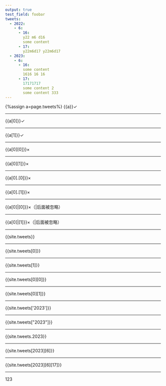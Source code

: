 ```yaml
---
output: true
test_field: foobar
tweets:
  - 2022:
    - 6:
      - 16:
        y22 m6 d16
        some content
      - 17:
        y22m6d17 y22m6d17
  - 2023:
    - 6:
      - 16:
        some content
        1616 16 16
      - 17:
        17171717
        some content 2
        some content 333
---
```

{%assign a=page.tweets%}
{{a}}✓

---
{{a[0]}}✓

---
{{a[1]}}✓

---
{{a[0][0]}}×

---
{{a[0][1]}}×

---
{{a[0].[0]}}×

---
{{a[0].[1]}}×

---
{{a[0]|[0]}}×（|后面被忽略）

---
{{a[0]|[1]}}×（|后面被忽略）

---
{{site.tweets}}

---
{{site.tweets[0]}}

---
{{site.tweets[1]}}

---
{{site.tweets[0][0]}}

---
{{site.tweets[0][1]}}

---
{{site.tweets['2023']}}

---
{{site.tweets["2023"]}}

---
{{site.tweets.2023}}

---
{{site.tweets[2023][6]}}

---
{{site.tweets[2023][6][17]}}

---
123
